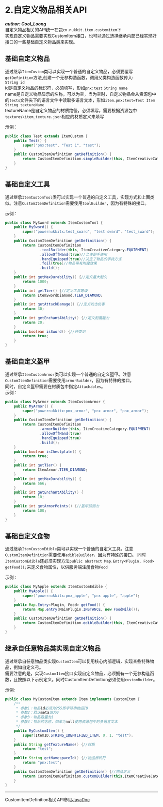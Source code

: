 # 2.自定义物品相关API  

_**author: Cool_Loong**_  
自定义物品相关的API统一在包`cn.nukkit.item.customitem`下  
实现自定义物品需要实现CustomItem接口，也可以通过选择继承内部已经实现好接口的一些基础自定义物品类来实现。

## 基础自定义物品
通过继承`ItemCustom`类可以实现一个普通的自定义物品，必须要覆写`getDefinition`方法,创建一个无参构造函数，调用父类构造函数传入:  
`String id`  
id是自定义物品的标识符，必须填写，形如`pnx:test`
`String name`  
name是自定义物品显示的名称，可以为空，当为空时，自定义物品会从资源包中的`texts`文件夹下的语言文件中读取多语言文本，形如`item.pnx:test=Test Item`
`String textureName`  
textureName是自定义物品的材质路径，必须填写，需要根据资源包中`textures\item_texture.json`相应的材质定义来填写

示例：
```java
public class Test extends ItemCustom {
    public Test() {
        super("pnx:test", "Test 1", "test");
    }
    public CustomItemDefinition getDefinition() {
        return CustomItemDefinition.simpleBuilder(this, ItemCreativeCategory.EQUIPMENT).build();
    }
}
```
## 基础自定义工具
通过继承`ItemCustomTool`类可以实现一个普通的自定义工具，实现方式和上面类似。注意`CustomItemDefinition`需要使用`toolBuilder`，因为有特殊的接口。  

示例：
```java
public class MySword extends ItemCustomTool {
    public MySword() {
        super("powernukkitx:test_sward", "test sward", "test_sward");
    }
    public CustomItemDefinition getDefinition() {
        return CustomItemDefinition
                .toolBuilder(this, ItemCreativeCategory.EQUIPMENT)
                .allowOffHand(true)//允许副手使用
                .handEquipped(true)//决定了物品的手持方式
                .foil(true)//物品带有附魔效果
                .build();
    }
    public int getMaxDurability() {//定义最大耐久
        return 1000;
    }
    public int getTier() {//定义工具等级
        return ItemSwordDiamond.TIER_DIAMOND;
    }
    public int getAttackDamage() {//定义攻击伤害
        return 30;
    }
    public int getEnchantAbility() {//定义附魔能力
        return 20;
    }
    public boolean isSword() {//种类剑
        return true;
    }
}
```
## 基础自定义盔甲
通过继承`ItemCustomArmor`类可以实现一个普通的自定义盔甲。注意`CustomItemDefinition`需要使用`armorBuilder`，因为有特殊的接口。  
同时，自定义盔甲需要在材质包中指定`Attachables`。  
示例：
```java
public class MyArmor extends ItemCustomArmor {
    public MyArmor() {
        super("powernukkitx:pnx_armor", "pnx armor", "pnx_armor");
    }
    public CustomItemDefinition getDefinition() {
        return CustomItemDefinition
                .armorBuilder(this, ItemCreativeCategory.EQUIPMENT)
                .allowOffHand(true)
                .handEquipped(true)
                .build();
    }
    public boolean isChestplate() {
        return true;
    }
    public int getTier() {
        return ItemArmor.TIER_DIAMOND;
    }
    public int getMaxDurability() {
        return 666;
    }
    public int getEnchantAbility() {
        return 10;
    }
    public int getArmorPoints() {//盔甲防御力
        return 100;
    }
}
```
## 基础自定义食物
通过继承`ItemCustomEdible`类可以实现一个普通的自定义工具。注意`CustomItemDefinition`需要使用`edibleBuilder`，因为有特殊的接口。
同时`ItemCustomEdible`还必须实现方法`public abstract Map.Entry<Plugin, Food> getFood();`来定义食物属性，以供服务端注册食物`Food`

示例：
```java
public class MyApple extends ItemCustomEdible {
    public MyApple() {
        super("powernukkitx:pnx_apple", "pnx apple", "apple");
    }
    public Map.Entry<Plugin, Food> getFood() {
        return Map.entry(MainPlugin.INSTANCE, new FoodMilk());
    }
    public CustomItemDefinition getDefinition() {
        return CustomItemDefinition.edibleBuilder(this, ItemCreativeCategory.ITEMS).build();
    }
}
```
## 继承自任意物品类实现自定义物品
通过继承自任意物品类实现`CustomItem`可以复用核心内部逻辑，实现某些特殊物品，例如自定义弓。  
需要注意的是，实现`CustomItem`接口实现自定义物品，必须拥有一个无参构造函数，且按照以下示例定义。同时CustomItemDefinition必须使用`customBuilder`。  

示例:
```java
public class MyCustomItem extends Item implements CustomItem {
    /**
     * 参数1：物品id必须为255即字符串物品ID
     * 参数2：默认meta值为0
     * 参数3：物品数量为1
     * 参数4：物品的名称，如果为null使用资源包中的多语言文本
     */
    public MyCustomItem() {
        super(ItemID.STRING_IDENTIFIED_ITEM, 0, 1, "test");
    }
    public String getTextureName() {//材质
        return "test";
    }
    public String getNamespaceId() {//物品标识符
        return "pnx:test";
    }
    public CustomItemDefinition getDefinition() {//物品定义
        return CustomItemDefinition.customBuilder(this,ItemCreativeCategory.EQUIPMENT).build();
    }
}
```

-------------

CustomItemDefinition相关API参见[JavaDoc](https://javadoc.io/doc/cn.powernukkitx/powernukkitx/latest/cn/nukkit/item/customitem/CustomItemDefinition.html)